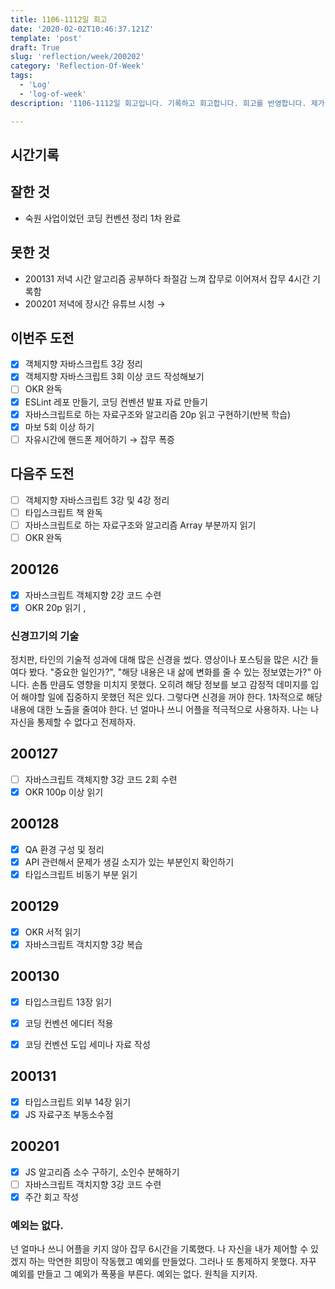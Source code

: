 ```yaml
---
title: 1106-1112일 회고
date: '2020-02-02T10:46:37.121Z'
template: 'post'
draft: True
slug: 'reflection/week/200202'
category: 'Reflection-Of-Week'
tags:
  - 'Log'
  - 'log-of-week'
description: '1106-1112일 회고입니다. 기록하고 회고합니다. 회고를 반영합니다. 제가 자라는 방식입니다.'

---
```


## 시간기록 

## 잘한 것

- 숙원 사업이었던 코딩 컨벤션 정리 1차 완료 

## 못한 것

- 200131 저녁 시간 알고리즘 공부하다 좌절감 느껴 잡무로 이어져서 잡무 4시간 기록함 
- 200201 저녁에 장시간 유튜브 시청 → 

## 이번주 도전

- [x] 객체지향 자바스크립트 3강 정리 
- [x] 객체지향 자바스크립트 3회 이상 코드 작성해보기 
- [ ] OKR 완독 
- [x] ESLint 레포 만들기, 코딩 컨벤션 발표 자료 만들기 
- [x] 자바스크립트로 하는 자료구조와 알고리즘 20p 읽고 구현하기(반복 학습) 
- [x] 마보 5회 이상 하기 
- [ ] 자유시간에 핸드폰 제어하기 → 잡무 폭증 

## 다음주 도전

- [ ] 객체지향 자바스크립트 3강 및 4강 정리
- [ ] 타입스크립트 책 완독  
- [ ] 자바스크립트로 하는 자료구조와 알고리즘 Array 부분까지 읽기 
- [ ] OKR 완독 

## 200126

- [x] 자바스크립트 객체지향 2강 코드 수련
- [x] OKR 20p 읽기 , 

### 신경끄기의 기술

정치판, 타인의 기술적 성과에 대해 많은 신경을 썼다. 영상이나 포스팅을 많은 시간 들여다 봤다. "중요한 일인가?", "해당 내용은 내 삶에 변화를 줄 수 있는 정보였는가?" 아니다. 손톱 만큼도 영향을 미치지 못했다. 오히려 해당 정보를 보고 감정적 데미지를 입어 해야할 일에 집중하지 못했던 적은 있다. 그렇다면 신경을 꺼야 한다. 1차적으로 해당 내용에 대한 노출을 줄여야 한다. 넌 얼마나 쓰니 어플을 적극적으로 사용하자. 나는 나 자신을 통제할 수 없다고 전제하자. 

## 200127

- [ ] 자바스크립트 객체지향 3강 코드 2회 수련 
- [x] OKR 100p 이상 읽기 

## 200128

- [x] QA 환경 구성 및 정리
- [x] API 관련해서 문제가 생길 소지가 있는 부분인지 확인하기 
- [x] 타입스크립트 비동기 부분 읽기 

## 200129

- [x] OKR 서적 읽기 
- [x] 자바스크립트 객치지향 3강 복습 

## 200130

- [x] 타입스크립트 13장 읽기 
- [x] 코딩 컨벤션 에디터 적용 
- [x] 코딩 컨벤션 도입 세미나 자료 작성


## 200131

- [x] 타입스크립트 외부 14장 읽기 
- [x] JS 자료구조 부동소수점

## 200201

- [x] JS 알고리즘 소수 구하기, 소인수 분해하기
- [ ] 자바스크립트 객치지향 3강 코드 수련
- [x] 주간 회고 작성 

### 예외는 없다.

넌 얼마나 쓰니 어플을 키지 않아 잡무 6시간을 기록했다. 나 자신을 내가 제어할 수 있겠지 하는 막연한 희망이 작동했고 예외를 만들었다. 그러나 또 통제하지 못했다. 자꾸 예외를 만들고 그 예외가 폭풍을 부른다. 예외는 없다. 원칙을 지키자. 
